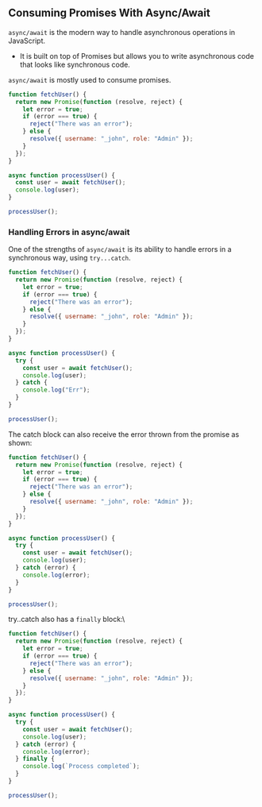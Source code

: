 ## Consuming Promises With Async/Await

`async/await` is the modern way to handle asynchronous operations in JavaScript.

- It is built on top of Promises but allows you to write asynchronous code that looks like synchronous code.

`async/await` is mostly used to consume promises.

```js
function fetchUser() {
  return new Promise(function (resolve, reject) {
    let error = true;
    if (error === true) {
      reject("There was an error");
    } else {
      resolve({ username: "_john", role: "Admin" });
    }
  });
}

async function processUser() {
  const user = await fetchUser();
  console.log(user);
}

processUser();
```

### Handling Errors in async/await

One of the strengths of `async/await` is its ability to handle errors in a synchronous way, using `try...catch`.

```js
function fetchUser() {
  return new Promise(function (resolve, reject) {
    let error = true;
    if (error === true) {
      reject("There was an error");
    } else {
      resolve({ username: "_john", role: "Admin" });
    }
  });
}

async function processUser() {
  try {
    const user = await fetchUser();
    console.log(user);
  } catch {
    console.log("Err");
  }
}

processUser();
```

The catch block can also receive the error thrown from the promise as shown:

```js
function fetchUser() {
  return new Promise(function (resolve, reject) {
    let error = true;
    if (error === true) {
      reject("There was an error");
    } else {
      resolve({ username: "_john", role: "Admin" });
    }
  });
}

async function processUser() {
  try {
    const user = await fetchUser();
    console.log(user);
  } catch (error) {
    console.log(error);
  }
}

processUser();
```

try..catch also has a `finally` block:\

```js
function fetchUser() {
  return new Promise(function (resolve, reject) {
    let error = true;
    if (error === true) {
      reject("There was an error");
    } else {
      resolve({ username: "_john", role: "Admin" });
    }
  });
}

async function processUser() {
  try {
    const user = await fetchUser();
    console.log(user);
  } catch (error) {
    console.log(error);
  } finally {
    console.log(`Process completed`);
  }
}

processUser();
```
